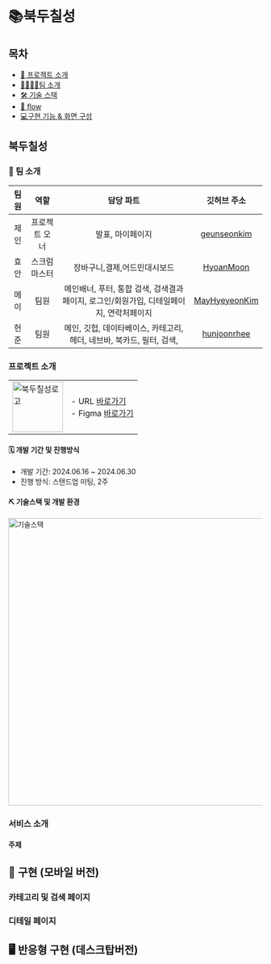 # 📚북두칠성
## 목차
- [👀 프로젝트 소개](#프로젝트-소개)
- [👨‍👩‍👧‍👦팀 소개](#팀-소개)
- [🛠 기술 스택](#기술-스택)
- [🔁 flow](#flow)
- [💻구현 기능 & 화면 구성](#구현-기능--화면-구성)


<a name="프로젝트-소개"></a>
## 북두칠성


<a name="팀-소개"></a>
### 👥 팀 소개
|  팀원  |        역할        |                담당 파트                 |                  깃허브 주소                  |
| :----: | :----------------: | :--------------------------------------: | :-------------------------------------------: |
| 제인 | 프로젝트 오너  |           발표, 마이페이지           |  [geunseonkim](https://github.com/geunseonkim)  |
| 효안 |   스크럼 마스터    | 장바구니,결제,어드민대시보드  |   [HyoanMoon](https://github.com/HyoanMoon)   |
| 메이 |        팀원        |    메인배너, 푸터, 통합 검색, 검색결과 페이지, 로그인/회원가입, 디테일페이지, 연락처페이지    | [MayHyeyeonKim](https://github.com/MayHyeyeonKim) |
|  헌준  |        팀원        | 메인, 깃헙, 데이타베이스, 카테고리, 헤더, 네브바, 북카드, 필터, 검색,   |    [hunjoonrhee](https://github.com/hunjoonrhee)    |


### 프로젝트 소개
<table>
  <tr>
    <td>
      <img src="" alt="북두칠성로고" width="100" />
    </td>
    <td>
      - URL <a href="https://book-do-7-stars.netlify.app/" target="_blank">바로가기</a><br/>
      - Figma <a href="https://www.figma.com/board/zrp9Df7zWs9mTP8ZsAxFiC/7CodeCrew?node-id=0-1&t=JvYN792QJ4msDyGj-0" target="_blank">바로가기</a>
    </td>
  </tr>
</table>


#### 🗓️ 개발 기간 및 진행방식

- 개발 기간: 2024.06.16 ~ 2024.06.30
- 진행 방식: 스탠드업 미팅, 2주 


#### ⛏ 기술스택 및 개발 환경

 <img width="570" alt="기술스택" src="">


### 서비스 소개

#### 주제

## 📱 구현 (모바일 버전)

### 카테고리 및 검색 페이지

### 디테일 페이지

## 🖥️ 반응형 구현 (데스크탑버전)






